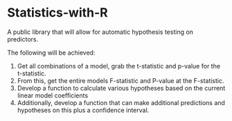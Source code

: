 # Statistics-with-R
A public library that will allow for automatic hypothesis testing on predictors.

The following will be achieved:
1. Get all combinations of a model, grab the t-statistic and p-value for the t-statistic. 
2. From this, get the entire models F-statistic and P-value at the F-statistic.
3. Develop a function to calculate various hypotheses based on the current linear model coefficients
4. Additionally, develop a function that can make additional predictions and hypotheses on this plus a confidence interval.

